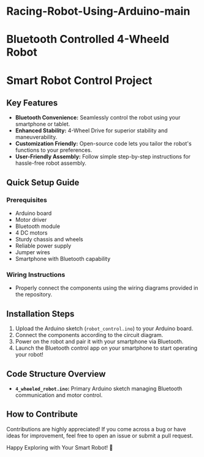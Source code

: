 # Racing-Robot-Using-Arduino-main
# Bluetooth Controlled 4-Wheeld Robot
# Smart Robot Control Project

## Key Features

- **Bluetooth Convenience:** Seamlessly control the robot using your smartphone or tablet.
- **Enhanced Stability:** 4-Wheel Drive for superior stability and maneuverability.
- **Customization Friendly:** Open-source code lets you tailor the robot's functions to your preferences.
- **User-Friendly Assembly:** Follow simple step-by-step instructions for hassle-free robot assembly.

## Quick Setup Guide

### Prerequisites

- Arduino board
- Motor driver
- Bluetooth module
- 4 DC motors
- Sturdy chassis and wheels
- Reliable power supply
- Jumper wires
- Smartphone with Bluetooth capability

### Wiring Instructions

- Properly connect the components using the wiring diagrams provided in the repository.

## Installation Steps

1. Upload the Arduino sketch (`robot_control.ino`) to your Arduino board.
2. Connect the components according to the circuit diagram.
3. Power on the robot and pair it with your smartphone via Bluetooth.
4. Launch the Bluetooth control app on your smartphone to start operating your robot!

## Code Structure Overview

- **`4_wheeled_robot.ino`:** Primary Arduino sketch managing Bluetooth communication and motor control.

## How to Contribute

Contributions are highly appreciated! If you come across a bug or have ideas for improvement, feel free to open an issue or submit a pull request.

Happy Exploring with Your Smart Robot! 🤖

 
